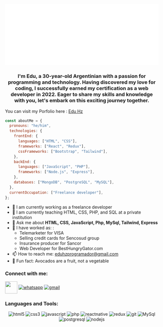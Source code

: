 <img src="https://github.com/BryanCPineda/BryanCPineda/blob/main/svg.svg" alt="hello world"/>

<h3 align="center">I'm Edu, a 30-year-old Argentinian with a passion for programming and technology. Having discovered my love for coding, I successfully earned my certification as a web developer in 2022. Eager to share my skills and knowledge with you, let's embark on this exciting journey together.</h3>

You can visit my Porfolio here : [Edu Hz](https://porfolio-jet.vercel.app/)

```javascript
const aboutMe = {
  pronouns: "he/him",
  technologies: {
    frontEnd: {
      languages: ["HTML", "CSS"],
      frameworks: ["React", "Redux"],
      cssFrameworks: ["Bootstrap", "Tailwind"],
    },
    backEnd: {
      languages: ["JavaScript", "PHP"],
      frameworks: ["Node.js", "Express"],
    },
    databases: ["MongoDB", "PostgreSQL", "MySQL"],
  },
  currentOccupation: ["Freelance developer"],
};
```

- 🔭 I am currently working as a freelance developer
- 🌱 I am currently teaching HTML, CSS, PHP, and SQL at a private institution
- 💬 Ask me about **HTML, CSS, JavaScript, Php, MySql, Tailwind, Express**
- 📄 I have worked as: :
  - Telemarketer for VISA
  - Selling credit cards for Sencosud group
  - Insurance producer for Sancor
  - Web Developer for BestHungryGator.com
- 📫 How to reach me: eduhzprogramador@gmail.com
- 🥑 Fun fact: Avocados are a fruit, not a vegetable

<h3 align="left">Connect with me:</h3>
<p align="left">
<a href="https://www.linkedin.com/in/edu-hz/"><img align="center" src="https://img.icons8.com/fluency/96/null/linkedin-circled.png" height="40" width="40" /></a>
<a href="https://wa.me/541123989941"><img align="center" src="https://img.icons8.com/office/80/null/whatsapp--v1.png" alt="whatsapp" height="40" width="40" /></a>
<a href="mailto:eduhzprogramador@gmail.com"><img align="center" src="https://icons.iconarchive.com/icons/dtafalonso/android-lollipop/256/Gmail-icon.png" alt="gmail" height="40" width="40"/></a>
<h3 align="left">Languages and Tools:</h3>  
<p align="center">
<img src="https://upload.wikimedia.org/wikipedia/commons/thumb/3/38/HTML5_Badge.svg/600px-HTML5_Badge.svg.png" alt="html5" width="40" height="40"/>
<img src="https://cdn4.iconfinder.com/data/icons/social-media-logos-6/512/121-css3-512.png" alt="css3" width="40" height="40"/>
<img src="https://upload.wikimedia.org/wikipedia/commons/thumb/9/99/Unofficial_JavaScript_logo_2.svg/1024px-Unofficial_JavaScript_logo_2.svg.png" alt="javascript" width="40" height="40"/>
<img src="https://icons.iconarchive.com/icons/papirus-team/papirus-apps/256/github-bartzaalberg-php-tester-icon.png" alt="php" width="40" heigh="40">
<img src="https://reactnative.dev/img/header_logo.svg" alt="reactnative" width="40" height="40"/>
<img src="https://seeklogo.com/images/R/redux-logo-9CA6836C12-seeklogo.com.png" alt="redux" width="40" height="40"/>
<img src="https://www.vectorlogo.zone/logos/git-scm/git-scm-icon.svg" alt="git" width="40" height="40"/>
<img src="https://w7.pngwing.com/pngs/747/798/png-transparent-mysql-logo-mysql-database-web-development-computer-software-dolphin-marine-mammal-animals-text-thumbnail.png" alt="MySql" width="40" height="40"/>
<img src="https://upload.wikimedia.org/wikipedia/commons/thumb/2/29/Postgresql_elephant.svg/1200px-Postgresql_elephant.svg.png" alt="postgresql" width="40" height="40"/>
<img src="https://cdn.pixabay.com/photo/2015/04/23/17/41/node-js-736399_960_720.png" alt="nodejs" height="40"/>

